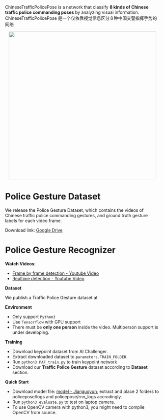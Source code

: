 ChineseTrafficPolicePose is a network that classify
**8 kinds of Chinese traffic police commanding poses** by analyzing visual information.
</br>ChineseTrafficPolicePose 是一个仅依靠视觉信息区分８种中国交警指挥手势的网络
<p align="center">
    <img src="doc/media/real-time.gif", width="480">
</p>

# Police Gesture Dataset
We release the Police Gesture Dataset, which contains the videos of Chinese traffic police commanding gestures, and ground truth gesture labels for each video frame.

Download link: [Google Drive](https://drive.google.com/drive/folders/13KHZpweTE1vRGAMF7wqMDE35kDw40Uym?usp=sharing)
# Police Gesture Recognizer
**Watch Videos**:
- [Frame by frame detection - Youtube Video](https://youtu.be/DmKFpD1K7gQ)
- [Realtime detection - Youtube Video](https://youtu.be/EjHp2RPuZqc)

**Dataset**

We publish a Traffic Police Gesture dataset at



**Environment**
- Only support `Python3`
- Use `Tensorflow` with GPU support
- There must be **only one person** inside the video. Multiperson support is under developing.

**Training**
- Download keypoint dataset from AI Challenger.
- Extract downloaded dataset to `parameters.TRAIN_FOLDER`.
- Run `python3 PAF_train.py` to train keypoint network
- Download our **Traffic Police Gesture** dataset according to **Dataset** section.

**Quick Start**
- Download model file: [model - Jianguoyun](https://www.jianguoyun.com/p/DTxk84UQ9_LMBhiN1VU), extract and place 2 folders to policepose/logs and policepose/rnn_logs accrodingly.
- Run <code>python3 evaluate.py</code> to test on laptop camera.
- To use OpenCV camera with python3, you might need to compile OpenCV from source.

